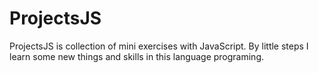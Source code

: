 # ProjectsJS
ProjectsJS is collection of mini exercises with JavaScript. By little steps I learn some new things and skills in this language programing.
